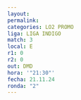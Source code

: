 ```yaml
---
layout: 
permalink: 
categories: LO2 PROMO
liga: LIGA INDIGO
match: 3
local: E
r1: 0
r2: 0
out: DMD
hora: '"21:30"'
fecha: 21.11.24
ronda: "2"
---
```

